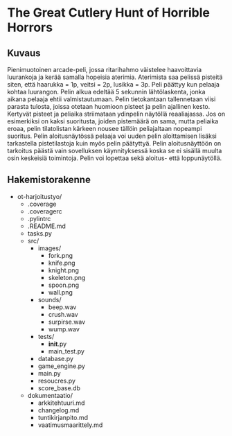 # The Great Cutlery Hunt of Horrible Horrors

## Kuvaus
Pienimuotoinen arcade-peli, jossa ritarihahmo väistelee haavoittavia luurankoja ja kerää samalla hopeisia aterimia. Aterimista saa pelissä pisteitä siten, että
haarukka = 1p, veitsi = 2p, lusikka = 3p. Peli päättyy kun pelaaja kohtaa luurangon. Pelin alkua edeltää 5 sekunnin lähtölaskenta, jonka aikana pelaaja ehtii valmistautumaan.
Pelin tietokantaan tallennetaan viisi parasta tulosta, joissa otetaan huomioon pisteet ja pelin ajallinen kesto. Kertyvät pisteet ja peliaika striimataan ydinpelin näytöllä reaaliajassa. 
Jos on esimerkiksi on kaksi suoritusta, joiden pistemäärä on sama, mutta peliaika eroaa, pelin tilatolistan kärkeen nousee tällöin peliajaltaan nopeampi suoritus. Pelin aloitusnäytössä pelaaja voi uuden pelin aloittamisen lisäksi tarkastella pistetilastoja kuin myös pelin päätyttyä. Pelin aloitusnäyttöön on tarkoitus päästä vain sovelluksen käynnityksessä koska se ei sisällä muulta osin keskeisiä toimintoja. Pelin voi lopettaa sekä aloitus- että loppunäytöllä.


## Hakemistorakenne

- ot-harjoitustyo/
  - .coverage
  - .coveragerc
  - .pylintrc
  - .README.md
  - tasks.py
  - src/
    - images/
      - fork.png
      - knife.png
      - knight.png
      - skeleton.png
      - spoon.png
      - wall.png
    - sounds/
      - beep.wav
      - crush.wav
      - surpirse.wav
      - wump.wav
    - tests/
      - __init__.py
      - main_test.py
    - database.py
    - game_engine.py
    - main.py
    - resoucres.py
    - score_base.db
  - dokumentaatio/
    - arkkitehtuuri.md
    - changelog.md
    - tuntikirjanpito.md
    - vaatimusmaarittely.md


